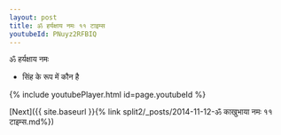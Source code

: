 ```yaml
---
layout: post
title: ॐ हर्यक्षाय नमः ११ टाइम्स
youtubeId: PNuyz2RFBIQ
---
```

 
 
 ॐ हर्यक्षाय नमः  
 
 -  सिंह के रूप में कौन है 
 
  
 
  
 
 
 
 
 
 


{% include youtubePlayer.html id=page.youtubeId %}
 
[Next]({{ site.baseurl }}{% link  split2/_posts/2014-11-12-ॐ काखुभाया नमः ११ टाइम्स.md%})
 
